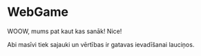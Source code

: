 # WebGame

WOOW, mums pat kaut kas sanāk!
Nice!


Abi masīvi tiek sajauki un vērtības ir gatavas ievadīšanai lauciņos.
